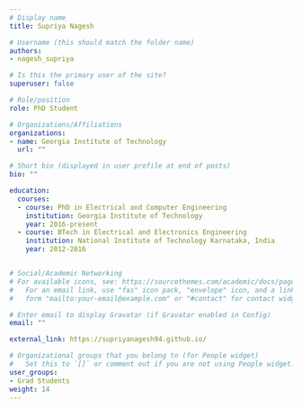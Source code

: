 ```yaml
---
# Display name
title: Supriya Nagesh

# Username (this should match the folder name)
authors:
- nagesh_supriya

# Is this the primary user of the site?
superuser: false

# Role/position
role: PhD Student

# Organizations/Affiliations
organizations:
- name: Georgia Institute of Technology
  url: ""

# Short bio (displayed in user profile at end of posts)
bio: ""

education:
  courses:
  - course: PhD in Electrical and Computer Engineering
    institution: Georgia Institute of Technology
    year: 2016-present
  - course: BTech in Electrical and Electronics Engineering
    institution: National Institute of Technology Karnataka, India
    year: 2012-2016


# Social/Academic Networking
# For available icons, see: https://sourcethemes.com/academic/docs/page-builder/#icons
#   For an email link, use "fas" icon pack, "envelope" icon, and a link in the
#   form "mailto:your-email@example.com" or "#contact" for contact widget.

# Enter email to display Gravatar (if Gravatar enabled in Config)
email: ""

external_link: https://supriyanagesh94.github.io/

# Organizational groups that you belong to (for People widget)
#   Set this to `[]` or comment out if you are not using People widget.
user_groups:
- Grad Students
weight: 14
---
```

